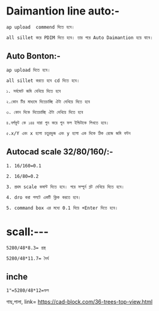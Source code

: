 # Daimantion line auto:-

``` ap upload  commend দিতে হবে। ```

``` all sillet করে PDIM দিতে হবে। তার পরে Auto Daimantion হয়ে যাবে। ```


## Auto Bonton:-

```ap upload দিতে হবে। ```

```all sillet করতে হবে cd দিতে হবে। ```

``` ১. সর্বমোট জমি দেখিয়ে দিতে হবে ```

``` ২.কোন টির মাধ্যমে দিতেচাচ্ছি ঐটা দেখিয়ে দিতে হবে ```

``` ৩. কোন দিকে দিতেচাচ্ছি ঐটা দেখিয়ে দিতে হবে ```

``` ৪.বর্গফুট কে ১৪৪ দারা গুন করে গুন ফল ইন্চিটাকে লিখতে হবে। ```

``` ৫.x/Y এবং x হলো চতুরভুজ এবং y হলো এক দিকে ঠিক রেজে জমি বন্টন ```

## Autocad scale 32/80/160/:-

``` 1. 16/160=0.1  ```

``` 2. 16/80=0.2 ```

``` 3. প্রথম scale কমান্ট দিতে হবে। পরে সম্পুর্ন প্লট দেখিয়ে দিতে হবে।  ```

``` 4. dro করা পলটে একটি ক্লিক করতে হবে। ```

``` 5. command box এর মধ্যে 0.1 দিয়ে +Enter দিতে হবে। ```

# scall:---

``` 5280/48*8.3= প্রস্থ ```

``` 5280/48*11.7= দৈর্ঘ ```
## inche

``` 1"=5280/48*12=ফল ```


গাছ,পালা, link=  https://cad-block.com/36-trees-top-view.html
